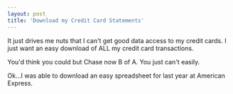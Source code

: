 ```yaml
---
layout: post
title: 'Download my Credit Card Statements'
---
```

It just drives me nuts that I can't get good data access to my credit cards. I just want an easy download of ALL my credit card transactions.<p></p>
You'd think you could but Chase now B of A. You just can't easily.<p></p>
Ok...I was able to download an easy spreadsheet for last year at American Express.
